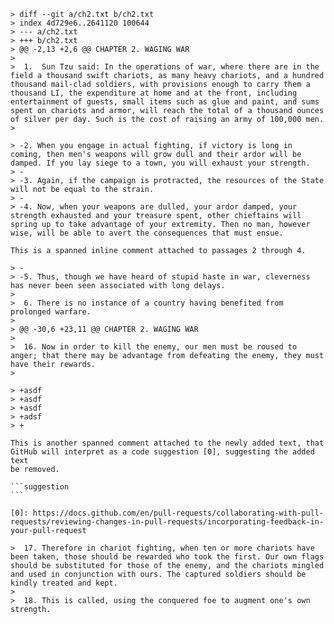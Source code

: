     > diff --git a/ch2.txt b/ch2.txt
    > index 4d729e6..2641120 100644
    > --- a/ch2.txt
    > +++ b/ch2.txt
    > @@ -2,13 +2,6 @@ CHAPTER 2. WAGING WAR
    >  
    >  1.  Sun Tzu said: In the operations of war, where there are in the field a thousand swift chariots, as many heavy chariots, and a hundred thousand mail-clad soldiers, with provisions enough to carry them a thousand LI, the expenditure at home and at the front, including entertainment of guests, small items such as glue and paint, and sums spent on chariots and armor, will reach the total of a thousand ounces of silver per day. Such is the cost of raising an army of 100,000 men. 
    >  

    > -2. When you engage in actual fighting, if victory is long in coming, then men's weapons will grow dull and their ardor will be damped. If you lay siege to a town, you will exhaust your strength. 
    > -
    > -3. Again, if the campaign is protracted, the resources of the State will not be equal to the strain. 
    > -
    > -4. Now, when your weapons are dulled, your ardor damped, your strength exhausted and your treasure spent, other chieftains will spring up to take advantage of your extremity. Then no man, however wise, will be able to avert the consequences that must ensue. 

    This is a spanned inline comment attached to passages 2 through 4.

    > -
    > -5. Thus, though we have heard of stupid haste in war, cleverness has never been seen associated with long delays. 
    >  
    >  6. There is no instance of a country having benefited from prolonged warfare. 
    >  
    > @@ -30,6 +23,11 @@ CHAPTER 2. WAGING WAR
    >  
    >  16. Now in order to kill the enemy, our men must be roused to anger; that there may be advantage from defeating the enemy, they must have their rewards. 
    >  

    > +asdf
    > +asdf
    > +asdf
    > +adsf
    > +

    This is another spanned comment attached to the newly added text, that
    GitHub will interpret as a code suggestion [0], suggesting the added text
    be removed.

    ```suggestion
    ```

    [0]: https://docs.github.com/en/pull-requests/collaborating-with-pull-requests/reviewing-changes-in-pull-requests/incorporating-feedback-in-your-pull-request

    >  17. Therefore in chariot fighting, when ten or more chariots have been taken, those should be rewarded who took the first. Our own flags should be substituted for those of the enemy, and the chariots mingled and used in conjunction with ours. The captured soldiers should be kindly treated and kept. 
    >  
    >  18. This is called, using the conquered foe to augment one's own strength. 
